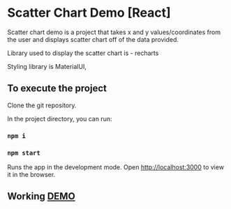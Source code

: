 # Scatter Chart Demo [React]

Scatter chart demo is a project that takes x and y values/coordinates from the user and displays scatter chart off of the data provided.

Library used to display the scatter chart is  - recharts 

Styling library is MaterialUI,

## To execute the project

Clone the git repository.

In the project directory, you can run:

### `npm i`

### `npm start`

Runs the app in the development mode.
Open [http://localhost:3000](http://localhost:3000) to view it in the browser.

## Working [DEMO](http://scatterchart.s3-website.us-east-2.amazonaws.com/) 
